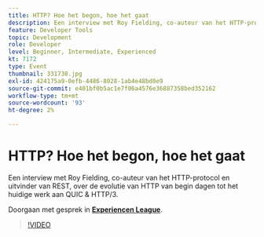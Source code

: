 ```yaml
---
title: HTTP? Hoe het begon, hoe het gaat
description: Een interview met Roy Fielding, co-auteur van het HTTP-protocol en uitvinder van REST, over de evolutie van HTTP van begin dagen tot het huidige werk aan QUIC & HTTP/3. Deze sessie is afgeleverd als onderdeel van de Adobe Developers Live Content-gebeurtenis.
feature: Developer Tools
topic: Development
role: Developer
level: Beginner, Intermediate, Experienced
kt: 7172
type: Event
thumbnail: 331738.jpg
exl-id: 424175a9-0efb-4486-8028-1ab4e48bd0e9
source-git-commit: e401bf0b5ac1e7f06a4576e36887358bed352162
workflow-type: tm+mt
source-wordcount: '93'
ht-degree: 2%

---
```


# HTTP? Hoe het begon, hoe het gaat

Een interview met Roy Fielding, co-auteur van het HTTP-protocol en uitvinder van REST, over de evolutie van HTTP van begin dagen tot het huidige werk aan QUIC &amp; HTTP/3.

Doorgaan met gesprek in **[Experiencen League](https://adobe.ly/36Yd3v6)**.

>[!VIDEO](https://video.tv.adobe.com/v/331738/?quality=12&learn=on&hidetitle=true)
